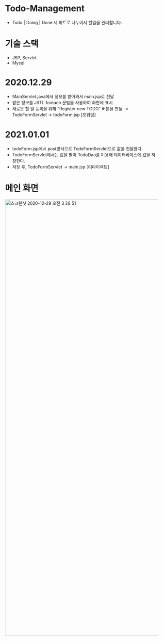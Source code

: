 # Todo-Management
- Todo | Doing | Done 세 파트로 나누어서 할일을 관리합니다.     


# 기술 스택
- JSP, Servlet
- Mysql     


# 2020.12.29
- MainServlet.java에서 정보를 받아와서 main.jsp로 전달
- 받은 정보를 JSTL foreach 문법을 사용하여 화면에 표시
- 새로운 할 일 등록을 위해 "Register new TODO" 버튼을 만듦 -> TodoFormServlet -> todoForm.jsp [포워딩]     


# 2021.01.01
- todoForm.jsp에서 post방식으로 TodoFormServlet으로 값을 전달한다.
- TodoFormServlet에서는 값을 받아 TodoDao를 이용해 데이터베이스에 값을 저장한다. 
- 저장 후, TodoFormServlet -> main.jsp [리다이렉트]

# 메인 화면
<img width="1439" alt="스크린샷 2020-12-29 오전 3 26 51" src="https://user-images.githubusercontent.com/51853700/103235509-b882f400-4985-11eb-8d93-904cbaa130c1.png">
